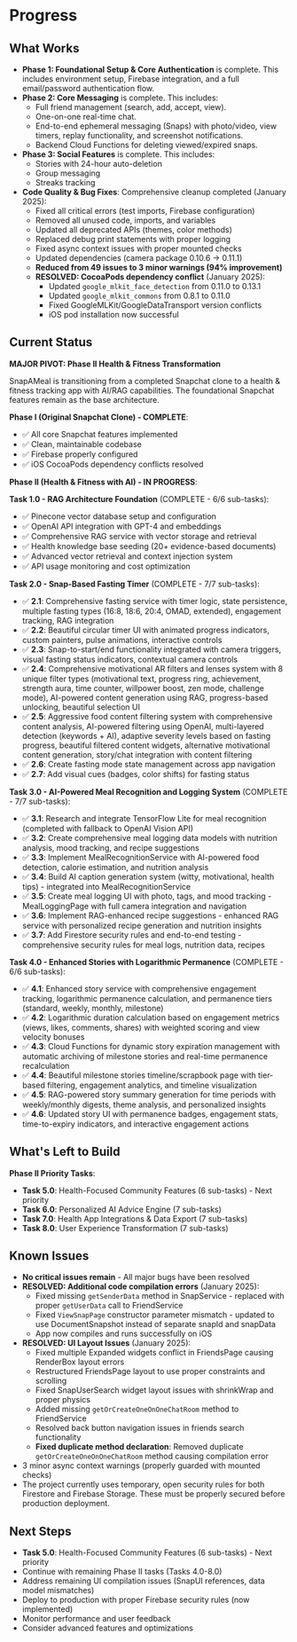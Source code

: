 # Progress

## What Works

- **Phase 1: Foundational Setup & Core Authentication** is complete. This includes environment setup, Firebase integration, and a full email/password authentication flow.
- **Phase 2: Core Messaging** is complete. This includes:
  - Full friend management (search, add, accept, view).
  - One-on-one real-time chat.
  - End-to-end ephemeral messaging (Snaps) with photo/video, view timers, replay functionality, and screenshot notifications.
  - Backend Cloud Functions for deleting viewed/expired snaps.
- **Phase 3: Social Features** is complete. This includes:
  - Stories with 24-hour auto-deletion
  - Group messaging
  - Streaks tracking
- **Code Quality & Bug Fixes**: Comprehensive cleanup completed (January 2025):
  - Fixed all critical errors (test imports, Firebase configuration)
  - Removed all unused code, imports, and variables
  - Updated all deprecated APIs (themes, color methods)
  - Replaced debug print statements with proper logging
  - Fixed async context issues with proper mounted checks
  - Updated dependencies (camera package 0.10.6 → 0.11.1)
  - **Reduced from 49 issues to 3 minor warnings (94% improvement)**
  - **RESOLVED: CocoaPods dependency conflict** (January 2025):
    - Updated `google_mlkit_face_detection` from 0.11.0 to 0.13.1
    - Updated `google_mlkit_commons` from 0.8.1 to 0.11.0
    - Fixed GoogleMLKit/GoogleDataTransport version conflicts
    - iOS pod installation now successful

## Current Status

**MAJOR PIVOT: Phase II Health & Fitness Transformation**

SnapAMeal is transitioning from a completed Snapchat clone to a health & fitness tracking app with AI/RAG capabilities. The foundational Snapchat features remain as the base architecture.

**Phase I (Original Snapchat Clone) - COMPLETE**:
- ✅ All core Snapchat features implemented
- ✅ Clean, maintainable codebase
- ✅ Firebase properly configured
- ✅ iOS CocoaPods dependency conflicts resolved

**Phase II (Health & Fitness with AI) - IN PROGRESS**:

**Task 1.0 - RAG Architecture Foundation** (COMPLETE - 6/6 sub-tasks):
- ✅ Pinecone vector database setup and configuration
- ✅ OpenAI API integration with GPT-4 and embeddings
- ✅ Comprehensive RAG service with vector storage and retrieval
- ✅ Health knowledge base seeding (20+ evidence-based documents)
- ✅ Advanced vector retrieval and context injection system
- ✅ API usage monitoring and cost optimization

**Task 2.0 - Snap-Based Fasting Timer** (COMPLETE - 7/7 sub-tasks):
- ✅ **2.1**: Comprehensive fasting service with timer logic, state persistence, multiple fasting types (16:8, 18:6, 20:4, OMAD, extended), engagement tracking, RAG integration
- ✅ **2.2**: Beautiful circular timer UI with animated progress indicators, custom painters, pulse animations, interactive controls
- ✅ **2.3**: Snap-to-start/end functionality integrated with camera triggers, visual fasting status indicators, contextual camera controls
- ✅ **2.4**: Comprehensive motivational AR filters and lenses system with 8 unique filter types (motivational text, progress ring, achievement, strength aura, time counter, willpower boost, zen mode, challenge mode), AI-powered content generation using RAG, progress-based unlocking, beautiful selection UI
- ✅ **2.5**: Aggressive food content filtering system with comprehensive content analysis, AI-powered filtering using OpenAI, multi-layered detection (keywords + AI), adaptive severity levels based on fasting progress, beautiful filtered content widgets, alternative motivational content generation, story/chat integration with content filtering
- ✅ **2.6**: Create fasting mode state management across app navigation
- ✅ **2.7**: Add visual cues (badges, color shifts) for fasting status

**Task 3.0 - AI-Powered Meal Recognition and Logging System** (COMPLETE - 7/7 sub-tasks):
- ✅ **3.1**: Research and integrate TensorFlow Lite for meal recognition (completed with fallback to OpenAI Vision API)
- ✅ **3.2**: Create comprehensive meal logging data models with nutrition analysis, mood tracking, and recipe suggestions
- ✅ **3.3**: Implement MealRecognitionService with AI-powered food detection, calorie estimation, and nutrition analysis
- ✅ **3.4**: Build AI caption generation system (witty, motivational, health tips) - integrated into MealRecognitionService
- ✅ **3.5**: Create meal logging UI with photo, tags, and mood tracking - MealLoggingPage with full camera integration and navigation
- ✅ **3.6**: Implement RAG-enhanced recipe suggestions - enhanced RAG service with personalized recipe generation and nutrition insights
- ✅ **3.7**: Add Firestore security rules and end-to-end testing - comprehensive security rules for meal logs, nutrition data, recipes

**Task 4.0 - Enhanced Stories with Logarithmic Permanence** (COMPLETE - 6/6 sub-tasks):
- ✅ **4.1**: Enhanced story service with comprehensive engagement tracking, logarithmic permanence calculation, and permanence tiers (standard, weekly, monthly, milestone)
- ✅ **4.2**: Logarithmic duration calculation based on engagement metrics (views, likes, comments, shares) with weighted scoring and view velocity bonuses
- ✅ **4.3**: Cloud Functions for dynamic story expiration management with automatic archiving of milestone stories and real-time permanence recalculation
- ✅ **4.4**: Beautiful milestone stories timeline/scrapbook page with tier-based filtering, engagement analytics, and timeline visualization
- ✅ **4.5**: RAG-powered story summary generation for time periods with weekly/monthly digests, theme analysis, and personalized insights
- ✅ **4.6**: Updated story UI with permanence badges, engagement stats, time-to-expiry indicators, and interactive engagement actions

## What's Left to Build

**Phase II Priority Tasks**:
- **Task 5.0**: Health-Focused Community Features (6 sub-tasks) - Next priority
- **Task 6.0**: Personalized AI Advice Engine (7 sub-tasks)
- **Task 7.0**: Health App Integrations & Data Export (7 sub-tasks)
- **Task 8.0**: User Experience Transformation (7 sub-tasks)

## Known Issues

- **No critical issues remain** - All major bugs have been resolved
- **RESOLVED: Additional code compilation errors** (January 2025):
  - Fixed missing `getSenderData` method in SnapService - replaced with proper `getUserData` call to FriendService
  - Fixed `ViewSnapPage` constructor parameter mismatch - updated to use DocumentSnapshot instead of separate snapId and snapData
  - App now compiles and runs successfully on iOS
- **RESOLVED: UI Layout Issues** (January 2025):
  - Fixed multiple Expanded widgets conflict in FriendsPage causing RenderBox layout errors
  - Restructured FriendsPage layout to use proper constraints and scrolling
  - Fixed SnapUserSearch widget layout issues with shrinkWrap and proper physics
  - Added missing `getOrCreateOneOnOneChatRoom` method to FriendService
  - Resolved back button navigation issues in friends search functionality
  - **Fixed duplicate method declaration**: Removed duplicate `getOrCreateOneOnOneChatRoom` method causing compilation error
- 3 minor async context warnings (properly guarded with mounted checks)
- The project currently uses temporary, open security rules for both Firestore and Firebase Storage. These must be properly secured before production deployment.

## Next Steps

- **Task 5.0**: Health-Focused Community Features (6 sub-tasks) - Next priority
- Continue with remaining Phase II tasks (Tasks 4.0-8.0)
- Address remaining UI compilation issues (SnapUI references, data model mismatches)
- Deploy to production with proper Firebase security rules (now implemented)
- Monitor performance and user feedback
- Consider advanced features and optimizations 
